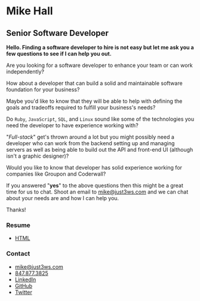 # Mike Hall
## Senior Software Developer

**Hello. Finding a software developer to hire is not easy but let me ask you a few questions to see if I can help you out.**

Are you looking for a software developer to enhance your team or can work independently?

How about a developer that can build a solid and maintainable software foundation for your business?

Maybe you'd like to know that they will be able to help with defining the goals and tradeoffs required to fulfill your business's needs?

Do `Ruby`, `JavaScript`, `SQL`, and `Linux` sound like some of the technologies you need the developer to have experience working with?

"_Full-stack_" get's thrown around a lot but you might possibly need a developer who can work from the backend setting up and managing servers as well as being able to build out the API and front-end UI (although isn't a graphic designer)?

Would you like to know that developer has solid experience working for companies like Groupon and Coderwall?

If you answered "**yes**" to the above questions then this might be a great time for us to chat. Shoot an email to [mike@just3ws.com](mike@just3ws.com) and we can chat about your needs are and how I can help you.

Thanks!

### Resume
 - [HTML](http://www.just3ws.com/resume.html)

### Contact
 - [mike@just3ws.com](mailto:mike@just3ws.com)
 - [847.877.3825](tel:+18478773825)
 - [LinkedIn](https://www.linkedin.com/in/just3ws)
 - [GitHub](https://www.github.com/just3ws)
 - [Twitter](https://www.twitter.com/just3ws)
